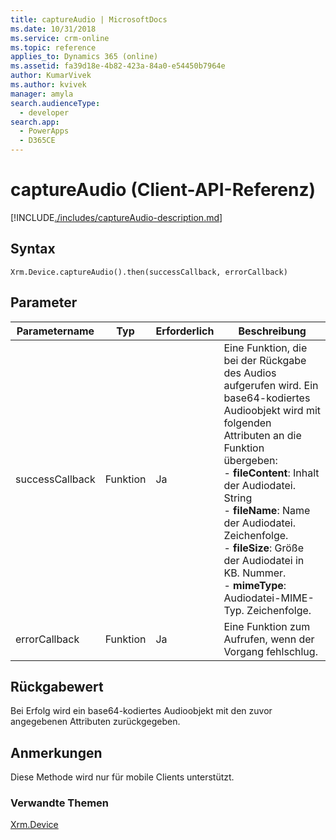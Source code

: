 ```yaml
---
title: captureAudio | MicrosoftDocs
ms.date: 10/31/2018
ms.service: crm-online
ms.topic: reference
applies_to: Dynamics 365 (online)
ms.assetid: fa39d18e-4b82-423a-84a0-e54450b7964e
author: KumarVivek
ms.author: kvivek
manager: amyla
search.audienceType:
  - developer
search.app:
  - PowerApps
  - D365CE
---
```

# <a name="captureaudio-client-api-reference"></a>captureAudio (Client-API-Referenz)



[!INCLUDE[./includes/captureAudio-description.md](./includes/captureAudio-description.md)]


## <a name="syntax"></a>Syntax

`Xrm.Device.captureAudio().then(successCallback, errorCallback)`

## <a name="parameters"></a>Parameter

| Parametername        | Typ           | Erforderlich  |Beschreibung  |
| ------------- |-------------| -----|-----|
|successCallback |Funktion | Ja|Eine Funktion, die bei der Rückgabe des Audios aufgerufen wird. Ein base64-kodiertes Audioobjekt wird mit folgenden Attributen an die Funktion übergeben:<br/>- **fileContent**: Inhalt der Audiodatei. String <br/>- **fileName**: Name der Audiodatei. Zeichenfolge.<br/>- **fileSize**: Größe der Audiodatei in KB. Nummer.<br/>- **mimeType**: Audiodatei-MIME-Typ. Zeichenfolge.|
|errorCallback |Funktion | Ja|Eine Funktion zum Aufrufen, wenn der Vorgang fehlschlug. |
 

## <a name="return-value"></a>Rückgabewert
Bei Erfolg wird ein base64-kodiertes Audioobjekt mit den zuvor angegebenen Attributen zurückgegeben.

## <a name="remarks"></a>Anmerkungen
Diese Methode wird nur für mobile Clients unterstützt.

### <a name="related-topics"></a>Verwandte Themen
[Xrm.Device](../xrm-device.md)

